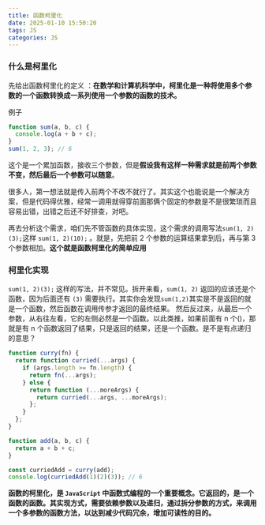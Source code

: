 ```yaml
---
title: 函数柯里化
date: 2025-01-10 15:50:20
tags: JS
categories: JS
---
```


### 什么是柯里化

先给出函数柯里化的定义 ：**在数学和计算机科学中，柯里化是一种将使用多个参数的一个函数转换成一系列使用一个参数的函数的技术。**

例子

```js
function sum(a, b, c) {
  console.log(a + b + c);
}
sum(1, 2, 3); // 6
```

这个是一个累加函数，接收三个参数，但是**假设我有这样一种需求就是前两个参数不变，然后最后一个参数可以随意**。

很多人，第一想法就是传入前两个不改不就行了。其实这个也能说是一个解决方案，但是代码得优雅，经常一调用就得穿前面那俩个固定的参数是不是很繁琐而且容易出错，出错之后还不好排查，对吧。

再去分析这个需求，咱们先不管函数的具体实现，这个需求的调用写法`sum(1, 2)(3);`这样 `sum(1, 2)(10);` 。就是，先把前 2 个参数的运算结果拿到后，再与第 3 个参数相加。**这个就是函数柯里化的简单应用**

### 柯里化实现

`sum(1, 2)(3);` 这样的写法，并不常见。拆开来看，`sum(1, 2)` 返回的应该还是个函数，因为后面还有 `(3)` 需要执行。其实你会发现`sum(1,2)`其实是不是返回的就是一个函数，然后函数在调用传参才返回的最终结果。 然后反过来，从最后一个参数，从右往左看，它的左侧必然是一个函数。以此类推，如果前面有 n 个()，那就是有 n 个函数返回了结果，只是返回的结果，还是一个函数。是不是有点递归的意思？

```js
function curry(fn) {
  return function curried(...args) {
    if (args.length >= fn.length) {
      return fn(...args);
    } else {
      return function (...moreArgs) {
        return curried(...args, ...moreArgs);
      };
    }
  };
}

function add(a, b, c) {
  return a + b + c;
}

const curriedAdd = curry(add);
console.log(curriedAdd(1)(2)(3)); // 6
```

**函数的柯里化，是 `JavaScript` 中函数式编程的一个重要概念。它返回的，是一个函数的函数。其实现方式，需要依赖参数以及递归，通过拆分参数的方式，来调用一个多参数的函数方法，以达到减少代码冗余，增加可读性的目的。**
